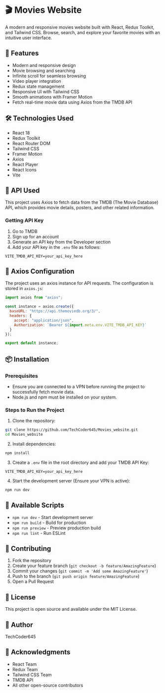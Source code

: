 # 🎬 Movies Website

A modern and responsive movies website built with React, Redux Toolkit, and Tailwind CSS. Browse, search, and explore your favorite movies with an intuitive user interface.

## 🚀 Features

- Modern and responsive design
- Movie browsing and searching
- Infinite scroll for seamless browsing
- Video player integration
- Redux state management
- Responsive UI with Tailwind CSS
- Smooth animations with Framer Motion
- Fetch real-time movie data using Axios from the TMDB API

## 🛠️ Technologies Used

- React 18
- Redux Toolkit
- React Router DOM
- Tailwind CSS
- Framer Motion
- Axios
- React Player
- React Icons
- Vite

## 🔗 API Used

This project uses Axios to fetch data from the TMDB (The Movie Database) API, which provides movie details, posters, and other related information.

### Getting API Key

1. Go to TMDB
2. Sign up for an account
3. Generate an API key from the Developer section
4. Add your API key in the `.env` file as follows:
```
VITE_TMDB_API_KEY=your_api_key_here
```

## 🔌 Axios Configuration

The project uses an axios instance for API requests. The configuration is stored in `axios.js`:

```javascript
import axios from "axios";

const instance = axios.create({
  baseURL: "https://api.themoviedb.org/3/",
  headers: {
    accept: "application/json",
    Authorization: `Bearer ${import.meta.env.VITE_TMDB_API_KEY}`
  }
});

export default instance;
```

## 📦 Installation

### Prerequisites

- Ensure you are connected to a VPN before running the project to successfully fetch movie data.
- Node.js and npm must be installed on your system.

### Steps to Run the Project

1. Clone the repository:
```bash
git clone https://github.com/TechCoder645/Movies_website.git
cd Movies_website
```

2. Install dependencies:
```bash
npm install
```

3. Create a `.env` file in the root directory and add your TMDB API Key:
```
VITE_TMDB_API_KEY=your_api_key_here
```

4. Start the development server (Ensure your VPN is active):
```bash
npm run dev
```

## 🔧 Available Scripts

- `npm run dev` - Start development server
- `npm run build` - Build for production
- `npm run preview` - Preview production build
- `npm run lint` - Run ESLint

## 🤝 Contributing

1. Fork the repository
2. Create your feature branch (`git checkout -b feature/AmazingFeature`)
3. Commit your changes (`git commit -m 'Add some AmazingFeature'`)
4. Push to the branch (`git push origin feature/AmazingFeature`)
5. Open a Pull Request

## 📄 License

This project is open source and available under the MIT License.

## 👤 Author

TechCoder645

## 🙏 Acknowledgments

- React Team
- Redux Team
- Tailwind CSS Team
- TMDB API
- All other open-source contributors
